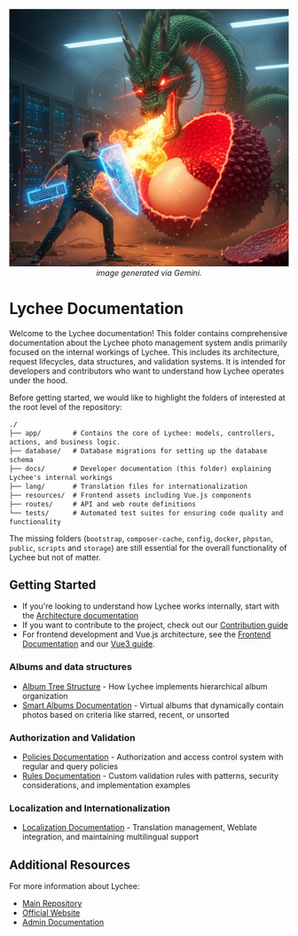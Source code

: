 <div align="center">
<img sizes="50%" src='./dragon-lychee-50.png'><br>
<i>image generated via Gemini.</i>
</div>

# Lychee Documentation

Welcome to the Lychee documentation! This folder contains comprehensive documentation about the Lychee photo management system andis primarily focused on the internal workings of Lychee.
This includes its architecture, request lifecycles, data structures, and validation systems. It is intended for developers and contributors who want to understand how Lychee operates under the hood.

Before getting started, we would like to highlight the folders of interested at the root level of the repository:

```
./
├── app/        # Contains the core of Lychee: models, controllers, actions, and business logic.
├── database/   # Database migrations for setting up the database schema
├── docs/       # Developer documentation (this folder) explaining Lychee's internal workings
├── lang/       # Translation files for internationalization
├── resources/  # Frontend assets including Vue.js components
├── routes/     # API and web route definitions
└── tests/      # Automated test suites for ensuring code quality and functionality
```

The missing folders (`bootstrap`, `composer-cache`, `config`, `docker`, `phpstan`, `public`, `scripts` and `storage`) are still essential for the overall functionality of Lychee but not of matter.

## Getting Started

- If you're looking to understand how Lychee works internally, start with the [Architecture documentation](backend/README.md)
- If you want to contribute to the project, check out our [Contribution guide](Contribute.md)
- For frontend development and Vue.js architecture, see the [Frontend Documentation](frontend/README.md) and our [Vue3 guide](frontend/Vue3.md).

### Albums and data structures

- [Album Tree Structure](backend/Album-tree-structure.md) - How Lychee implements hierarchical album organization
- [Smart Albums Documentation](../app/SmartAlbums/README.md) - Virtual albums that dynamically contain photos based on criteria like starred, recent, or unsorted

### Authorization and Validation
- [Policies Documentation](../app/Policies/README.md) - Authorization and access control system with regular and query policies
- [Rules Documentation](../app/Rules/README.md) - Custom validation rules with patterns, security considerations, and implementation examples

### Localization and Internationalization

- [Localization Documentation](Localization.md) - Translation management, Weblate integration, and maintaining multilingual support

## Additional Resources

For more information about Lychee:
- [Main Repository](https://github.com/LycheeOrg/Lychee)
- [Official Website](https://lycheeorg.dev/)
- [Admin Documentation](https://lycheeorg.dev/docs/)